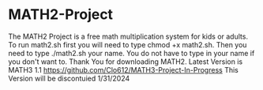 # MATH2-Project
The MATH2 Project is a free math multiplication system for kids or adults. To run math2.sh first you will need to type chmod +x math2.sh. Then you need to type ./math2.sh your name. You do not have to type in your name if you don't want to. Thank You for downloading MATH2.
Latest Version is MATH3 1.1 https://github.com/Clo612/MATH3-Project-In-Progress This Version will be discontuied 1/31/2024
